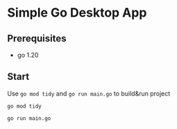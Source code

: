 # Simple Go Desktop App

## Prerequisites
- go 1.20
## Start

Use `go mod tidy` and `go run main.go` to build&run project

```
go mod tidy
```

```
go run main.go
```
